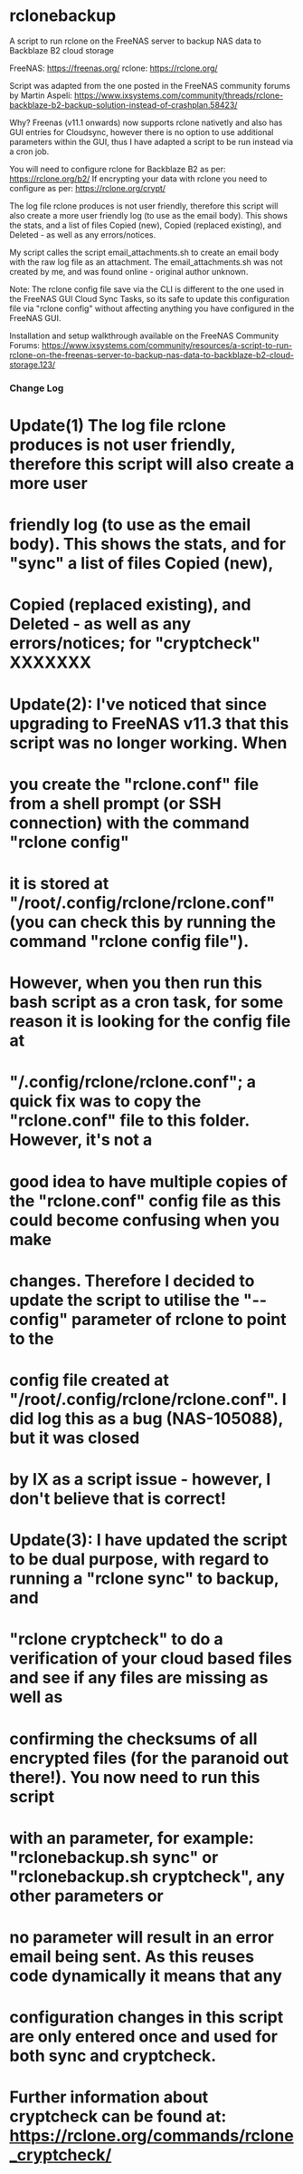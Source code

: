 # rclonebackup
A script to run rclone on the FreeNAS server to backup NAS data to Backblaze B2 cloud storage

FreeNAS: https://freenas.org/
rclone: https://rclone.org/

Script was adapted from the one posted in the FreeNAS community forums by Martin Aspeli:
https://www.ixsystems.com/community/threads/rclone-backblaze-b2-backup-solution-instead-of-crashplan.58423/

Why?
Freenas (v11.1 onwards) now supports rclone nativetly and also has GUI entries for Cloudsync, however 
there is no option to use additional parameters within the GUI, thus I have adapted a script to be 
run instead via a cron job.

You will need to configure rclone for Backblaze B2 as per: https://rclone.org/b2/ 
If encrypting your data with rclone you need to configure as per: https://rclone.org/crypt/

The log file rclone produces is not user friendly, therefore this script will also create a more user friendly
log (to use as the email body).  This shows the stats, and a list of files Copied (new), Copied (replaced existing),
and Deleted - as well as any errors/notices.

My script calles the script email_attachments.sh to create an email body with the raw log file as an attachment.  The
email_attachments.sh was not created by me, and was found online - original author unknown.

Note: The rclone config file save via the CLI is different to the one used in the FreeNAS GUI Cloud Sync Tasks, so its
safe to update this configuration file via "rclone config" without affecting anything you have configured
in the FreeNAS GUI.

Installation and setup walkthrough available on the FreeNAS Community Forums: https://www.ixsystems.com/community/resources/a-script-to-run-rclone-on-the-freenas-server-to-backup-nas-data-to-backblaze-b2-cloud-storage.123/

### Change Log
# Update(1) The log file rclone produces is not user friendly, therefore this script will also create a more user
# friendly log (to use as the email body).  This shows the stats, and for "sync" a list of files Copied (new),
# Copied (replaced existing), and Deleted - as well as any errors/notices; for "cryptcheck" XXXXXXX
#
# Update(2): I've noticed that since upgrading to FreeNAS v11.3 that this script was no longer working.  When
# you create the "rclone.conf" file from a shell prompt (or SSH connection) with the command "rclone config"
# it is stored at "/root/.config/rclone/rclone.conf" (you can check this by running the command "rclone config file").
# However, when you then run this bash script as a cron task, for some reason it is looking for the config file at
# "/.config/rclone/rclone.conf"; a quick fix was to copy the "rclone.conf" file to this folder.  However, it's not a
# good idea to have multiple copies of the "rclone.conf" config file as this could become confusing when you make
# changes.  Therefore I decided to update the script to utilise the "--config" parameter of rclone to point to the
# config file created at "/root/.config/rclone/rclone.conf".  I did log this as a bug (NAS-105088), but it was closed
# by IX as a script issue - however, I don't believe that is correct!
#
# Update(3): I have updated the script to be dual purpose, with regard to running a "rclone sync" to backup, and
# "rclone cryptcheck" to do a verification of your cloud based files and see if any files are missing as well as
# confirming the checksums of all encrypted files (for the paranoid out there!).  You now need to run this script
# with an parameter, for example: "rclonebackup.sh sync" or "rclonebackup.sh cryptcheck", any other parameters or
# no parameter will result in an error email being sent.  As this reuses code dynamically it means that any
# configuration changes in this script are only entered once and used for both sync and cryptcheck.
# Further information about cryptcheck can be found at: https://rclone.org/commands/rclone_cryptcheck/
###

